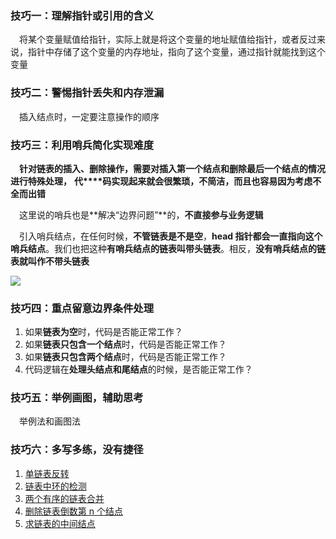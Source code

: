 ### 技巧一：理解指针或引用的含义

&emsp;将某个变量赋值给指针，实际上就是将这个变量的地址赋值给指针，或者反过来说，指针中存储了这个变量的内存地址，指向了这个变量，通过指针就能找到这个变量



### 技巧二：警惕指针丢失和内存泄漏

&emsp;插入结点时，一定要注意操作的顺序



### 技巧三：利用哨兵简化实现难度

&emsp;**针对链表的插入、删除操作，需要对插入第一个结点和删除最后一个结点的情况进行特殊处理，** **代****码实现起来就会很繁琐，不简洁，而且也容易因为考虑不全而出错**

&emsp;这里说的哨兵也是**解决“边界问题”**的，**不直接参与业务逻辑**

&emsp;引入哨兵结点，在任何时候，**不管链表是不是空**，**head 指针都会一直指向这个哨兵结点**。我们也把这种**有哨兵结点的链表叫带头链表**。相反，**没有哨兵结点的链表就叫作不带头链表**

![](https://ae01.alicdn.com/kf/U57d46a6e9a884a629733a67dc08f6952z.jpg)



### 技巧四：重点留意边界条件处理

1. 如果**链表为空**时，代码是否能正常工作？
2. 如果**链表只包含一个结点**时，代码是否能正常工作？
3. 如果**链表只包含两个结点**时，代码是否能正常工作？
4. 代码逻辑在**处理头结点和尾结点**的时候，是否能正常工作？



### 技巧五：举例画图，辅助思考

&emsp;举例法和画图法



### 技巧六：多写多练，没有捷径

1. [单链表反转](https://github.com/Jakexsc/Algorithm/blob/master/src/com/xsc/linkedstudy/Solution206.java)
2. [链表中环的检测](https://github.com/Jakexsc/Algorithm/blob/master/src/com/xsc/linkedstudy/Solution141.java)
3. [两个有序的链表合并](https://github.com/Jakexsc/Algorithm/blob/master/src/com/xsc/linkedstudy/Solution21.java)
4. [删除链表倒数第 n 个结点](https://github.com/Jakexsc/Algorithm/blob/master/src/com/xsc/linkedstudy/Solution19.java)
5. [求链表的中间结点](https://github.com/Jakexsc/Algorithm/blob/master/src/com/xsc/linkedstudy/Solution876.java)